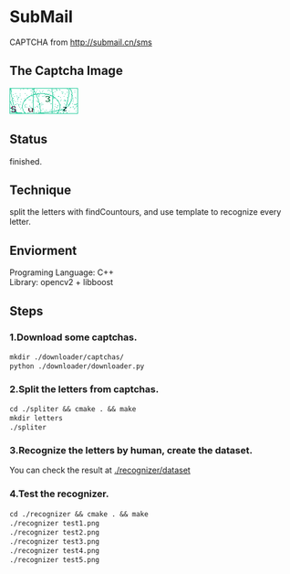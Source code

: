 # SubMail
CAPTCHA from http://submail.cn/sms
## The Captcha Image
![](../submail.png)  

## Status
finished.

## Technique
split the letters with findCountours, and use template to recognize every letter.

## Enviorment
Programing Language: C++  
Library: opencv2 + libboost

## Steps
### 1.Download some captchas.
``` shell
mkdir ./downloader/captchas/
python ./downloader/downloader.py
```
### 2.Split the letters from captchas.  
``` shell
cd ./spliter && cmake . && make
mkdir letters
./spliter
```
### 3.Recognize the letters by human, create the dataset.  
You can check the result at [./recognizer/dataset](./recognizer/dataset)

### 4.Test the recognizer.
```
cd ./recognizer && cmake . && make
./recognizer test1.png
./recognizer test2.png
./recognizer test3.png
./recognizer test4.png
./recognizer test5.png
```
